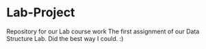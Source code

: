 # Lab-Project
Repository for our Lab course work
The first assignment of our Data Structure Lab.
Did the best way I could. :)
